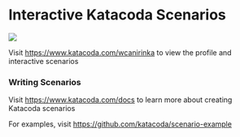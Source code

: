# Interactive Katacoda Scenarios

[![](http://shields.katacoda.com/katacoda/wcanirinka/count.svg)](https://www.katacoda.com/wcanirinka "Get your profile on Katacoda.com")

Visit https://www.katacoda.com/wcanirinka to view the profile and interactive scenarios

### Writing Scenarios
Visit https://www.katacoda.com/docs to learn more about creating Katacoda scenarios

For examples, visit https://github.com/katacoda/scenario-example
